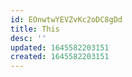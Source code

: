 ```yaml
---
id: EOnwtwYEVZvKc2oDC8gDd
title: This
desc: ''
updated: 1645582203151
created: 1645582203151
---
```


